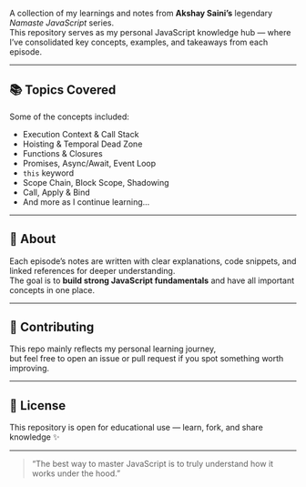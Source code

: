 A collection of my learnings and notes from **Akshay Saini’s** legendary *Namaste JavaScript* series.  
This repository serves as my personal JavaScript knowledge hub — where I’ve consolidated key concepts, examples, and takeaways from each episode.

---

## 📚 Topics Covered
Some of the concepts included:
- Execution Context & Call Stack  
- Hoisting & Temporal Dead Zone  
- Functions & Closures  
- Promises, Async/Await, Event Loop  
- `this` keyword  
- Scope Chain, Block Scope, Shadowing  
- Call, Apply & Bind  
- And more as I continue learning...

---

## 🧠 About
Each episode’s notes are written with clear explanations, code snippets, and linked references for deeper understanding.  
The goal is to **build strong JavaScript fundamentals** and have all important concepts in one place.

---

## 🤝 Contributing
This repo mainly reflects my personal learning journey,  
but feel free to open an issue or pull request if you spot something worth improving.

---

## 🧾 License
This repository is open for educational use — learn, fork, and share knowledge ✨

---

> “The best way to master JavaScript is to truly understand how it works under the hood.”
